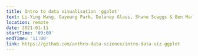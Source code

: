 ```yaml
---
title: Intro to data visualisation 'ggplot'
text: Li-Ying Wang, Gayoung Park, Delaney Glass, Shane Scaggs & Ben Marwick
location: remote
date: 2021-01-11
startTime: '09:00'
endTime: '11:00'
link: https://github.com/anthro-data-science/intro-data-viz-ggplot
---
```

